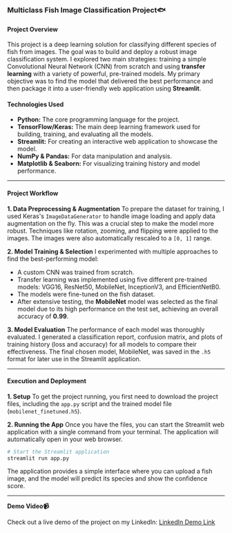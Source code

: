 ### **Multiclass Fish Image Classification Project🐟**

#### **Project Overview**

This project is a deep learning solution for classifying different species of fish from images. The goal was to build and deploy a robust image classification system. I explored two main strategies: training a simple Convolutional Neural Network (CNN) from scratch and using **transfer learning** with a variety of powerful, pre-trained models. My primary objective was to find the model that delivered the best performance and then package it into a user-friendly web application using **Streamlit**.

#### **Technologies Used**

  * **Python:** The core programming language for the project.
  * **TensorFlow/Keras:** The main deep learning framework used for building, training, and evaluating all the models.
  * **Streamlit:** For creating an interactive web application to showcase the model.
  * **NumPy & Pandas:** For data manipulation and analysis.
  * **Matplotlib & Seaborn:** For visualizing training history and model performance.

-----

#### **Project Workflow**

**1. Data Preprocessing & Augmentation**
To prepare the dataset for training, I used Keras's `ImageDataGenerator` to handle image loading and apply data augmentation on the fly. This was a crucial step to make the model more robust. Techniques like rotation, zooming, and flipping were applied to the images. The images were also automatically rescaled to a `[0, 1]` range.

**2. Model Training & Selection**
I experimented with multiple approaches to find the best-performing model:

  * A custom CNN was trained from scratch.
  * Transfer learning was implemented using five different pre-trained models: VGG16, ResNet50, MobileNet, InceptionV3, and EfficientNetB0.
  * The models were fine-tuned on the fish dataset.
  * After extensive testing, the **MobileNet** model was selected as the final model due to its high performance on the test set, achieving an overall accuracy of **0.99**.

**3. Model Evaluation**
The performance of each model was thoroughly evaluated. I generated a classification report, confusion matrix, and plots of training history (loss and accuracy) for all models to compare their effectiveness. The final chosen model, MobileNet, was saved in the `.h5` format for later use in the Streamlit application.

-----

#### **Execution and Deployment**

**1. Setup**
To get the project running, you first need to download the project files, including the `app.py` script and the trained model file (`mobilenet_finetuned.h5`).

**2. Running the App**
Once you have the files, you can start the Streamlit web application with a single command from your terminal. The application will automatically open in your web browser.

```bash
# Start the Streamlit application
streamlit run app.py
```

The application provides a simple interface where you can upload a fish image, and the model will predict its species and show the confidence score.

-----

**Demo Video📹**

Check out a live demo of the project on my LinkedIn:
[LinkedIn Demo Link](https://www.google.com/search?q=YOUR_LINKEDIN_VIDEO_URL)
